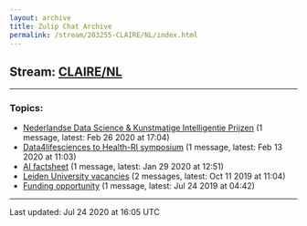 ```yaml
---
layout: archive
title: Zulip Chat Archive
permalink: /stream/203255-CLAIRE/NL/index.html
---
```


## Stream: [CLAIRE/NL](https://claire4ai.github.io/archive/stream/203255-CLAIRE/NL/index.html)
---

### Topics:

* [Nederlandse Data Science & Kunstmatige Intelligentie Prijzen](topic/Nederlandse.20Data.20Science.20.26.20Kunstmatige.20Intelligentie.20Prijzen.html) (1 message, latest: Feb 26 2020 at 17:04)
* [Data4lifesciences to Health-RI symposium](topic/Data4lifesciences.20to.20Health-RI.20symposium.html) (1 message, latest: Feb 13 2020 at 11:03)
* [AI factsheet](topic/AI.20factsheet.html) (1 message, latest: Jan 29 2020 at 12:51)
* [Leiden University vacancies](topic/Leiden.20University.20vacancies.html) (2 messages, latest: Oct 11 2019 at 11:04)
* [Funding opportunity](topic/Funding.20opportunity.html) (1 message, latest: Jul 24 2019 at 04:42)

<hr><p>Last updated: Jul 24 2020 at 16:05 UTC</p>